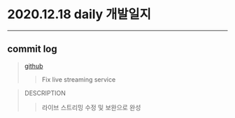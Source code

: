# 2020.12.18 daily 개발일지
--- 
## commit log
> [github](https://github.com/junwkdd/vuivei/commits/main)
>> Fix live streaming service

> DESCRIPTION
>> 라이브 스트리밍 수정 및 보완으로 완성